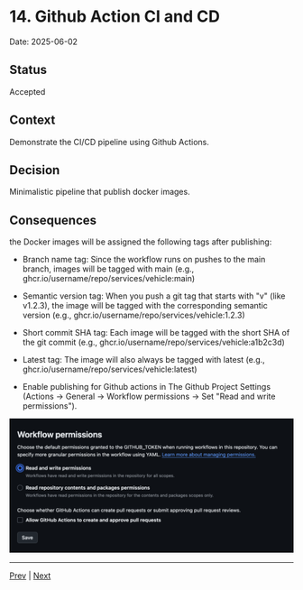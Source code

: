# 14. Github Action CI and CD

Date: 2025-06-02

## Status

Accepted

## Context

Demonstrate the CI/CD pipeline using Github Actions.

## Decision

Minimalistic pipeline that publish docker images.

## Consequences

the Docker images will be assigned the following tags after publishing:

- Branch name tag: Since the workflow runs on pushes to the main branch, images will be tagged with main (e.g., ghcr.io/username/repo/services/vehicle:main)
- Semantic version tag: When you push a git tag that starts with "v" (like v1.2.3), the image will be tagged with the corresponding semantic version (e.g., ghcr.io/username/repo/services/vehicle:1.2.3)
- Short commit SHA tag: Each image will be tagged with the short SHA of the git commit (e.g., ghcr.io/username/repo/services/vehicle:a1b2c3d)
- Latest tag: The image will also always be tagged with latest (e.g., ghcr.io/username/repo/services/vehicle:latest)

- Enable publishing for Github actions in The Github Project Settings (Actions -> General -> Workflow permissions -> Set "Read and write permissions").

![Setup Permissions](../setup-github-actions-permissions.png)

---

[Prev](./0013-test-containers-setup.md) | [Next]()